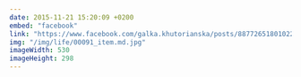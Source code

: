 ```yaml
---
date: 2015-11-21 15:20:09 +0200
embed: "facebook"
link: "https://www.facebook.com/galka.khutorianska/posts/887726518010224"
img: "/img/life/00091_item.md.jpg"
imageWidth: 530
imageHeight: 298
---
```

